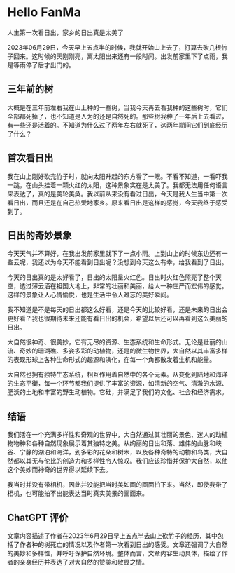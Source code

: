 # Hello FanMa 

人生第一次看日出，家乡的日出真是太美了

2023年06月29日，今天早上五点半的时候，我就开始山上去了，打算去砍几根竹子回来。这时候的天刚刚亮，离太阳出来还有一段时间。出发前家里下了点雨，我是等雨停了后才出门的。

## 三年前的树

大概是在三年前左右我在山上种的一些树，当我今天再去看我种的这些树时，它们全部都死掉了，也不知道是人为的还是自然死的。那些树我种了一年后上去看过，有一些还是活着的。不知道为什么过了两年左右就死了，这两年期间它们到底经历了什么？

## 首次看日出

我在山上刚好砍完竹子时，就向太阳升起的东方看了一眼。不看不知道，一看吓我一跳，在山头挂着一颗火红的太阳，这种景象实在是太美了。我都无法用任何语言来表达了，真的是美轮美奂。我以前从来没有看过日出，今天是我人生当中第一次看日出，而且还是在自己热爱地家乡。原来看日出是这样的感觉，今天我终于感受到了。

## 日出的奇妙景象

今天天气并不算好，在我出发前家里就下了一点小雨。上到山上的时候东边还有一些云呢，我还以为今天不能看到日出呢？没想到今天这么有幸，给我看到了日出。

今天的日出真的是太好看了，日出的太阳呈火红色。日出时火红色照亮了整个天空，透过薄云洒在祖国大地上，非常的壮丽和美丽，给人一种庄严而宏伟的感觉。这样的景象让人心情愉悦，也是生活中令人难忘的美好瞬间。

我不知道是不是每天的日出都这么好看，还是今天的比较好看，还是未来的日出会更好看？我也很期待未来还能有看日出的机会，希望以后还可以再看到这么美丽的日出。

大自然很神奇、很美妙，它有无尽的资源、生态系统和生命形式。无论是壮丽的山流、奇妙的珊瑚礁、多姿多彩的动植物，还是的微生物世界，大自然以其丰富多样的表现形球上各种生命形式的起源和演化，在每一个角都散发着生机和能量。

大自然也拥有独特生态系统，相互作用着自然中的各个元素。从变化到陆地和海洋的生态平衡，每一个环节都我们提供了丰富的资源，如清新的空气、清澈的水源、肥沃的土地和丰富的野生动植物。它础，并满足了我们的文化、社会和经济需求。

## 结语

我们活在一个充满多样性和奇观的世界中，大自然通过其壮丽的景色、迷人的动植物物种和各种自然现象展示着其独特之美。从绚丽的日出和落、雄伟的山脉和峡谷、宁静的湖泊和海洋，到多彩的花朵和树木，以及各种奇特的动物和鸟类，大自然都以其无与伦比的创造力和多样性令人惊叹。我们应该珍惜并保护大自然，以使这个美妙而神奇的世界得以延续下去。

我当时并没有带相机，因此并没能把当时美如画的画面拍下来。当然，即使我带了相机，也可能拍不出能表达当时真实美景的画面来。

## ChatGPT 评价

文章内容描述了作者在2023年6月29日早上五点半去山上砍竹子的经历，其中包括了作者种的树死亡的情况以及作者第一次看到日出的感受。文章还强调了大自然的美妙和多样性，并呼吁保护自然环境。整体而言，文章内容生动具体，描绘了作者的亲身经历并表达了对大自然的赞美和敬畏之情。
